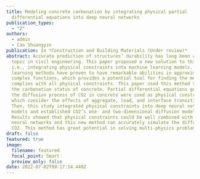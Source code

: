 ```yaml
---
title: Modeling concrete carbonation by integrating physical partial
  differential equations into deep neural networks
publication_types:
  - "2"
authors:
  - admin
  - Cao Shuangyin
publication: In *Construction and Building Materials (Under review)*
abstract: Accurate prediction of structures’ durability has long been a hot
  topic in civil engineering. This paper proposed a new solution to this topic,
  i.e., integrating physical constraints into machine learning models. Machine
  learning methods have proven to have remarkable abilities in approximating
  complex functions, which provides a potential tool for finding the model that
  complies with all physical constraints. This paper used this method to predict
  the carbonation status of concrete. Partial differential equations governing
  the diffusion process of CO2 in concrete were used as physical constraints,
  which consider the effects of aggregate, load, and interface transition zone.
  Then, this study integrated physical constraints into deep neural network
  models and established CO2’s one- and two-dimensional diffusion models.
  Results showed that physical constraints could be well combined with deep
  neural networks and this new method can accurately simulate the diffusion of
  CO2. This method has great potential in solving multi-physics problems.
draft: false
featured: true
image:
  filename: featured
  focal_point: Smart
  preview_only: false
date: 2022-07-02T09:17:14.440Z
---
```

